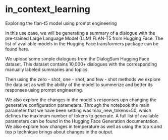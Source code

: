 # in_context_learning
Exploring the flan-t5 model using prompt engineering

In this use case, we will be generating a summary of a dialogue with the pre-trained Large Language Model (LLM) FLAN-T5 from Hugging Face. The list of available models in the Hugging Face transformers package can be found here.

We upload some simple dialogues from the DialogSum Hugging Face dataset. This dataset contains 10,000+ dialogues with the corresponding manually labeled summaries and topics.

Then using the zero - shot, one - shot, and few - shot methods we explore the data set as well the ability of the model to summerize and better its responses using prompt engineering. 

We also explore the changes in the model's responses upn changing the generative configuration parameters. Through the notebook the main parameter that we have been setting was max_new_tokens=50, which defines the maximum number of tokens to generate. A full list of available parameters can be found in the Hugging Face Generation documentation.
We also explore how changes in temperature as well as using the top k and top p technique brings about changes in the output. 




